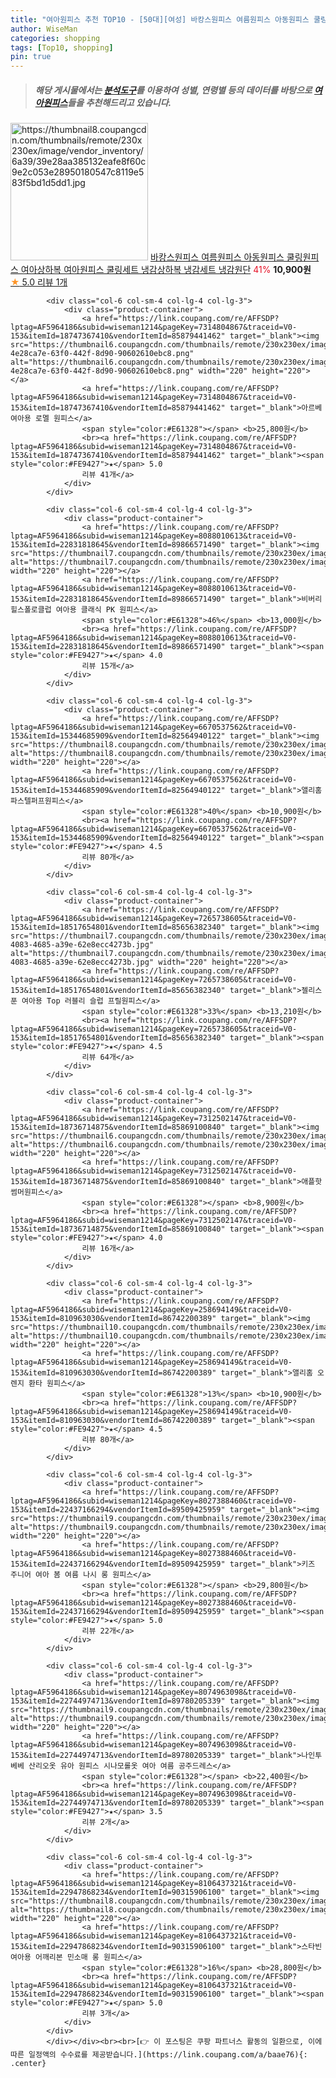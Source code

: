 ```yaml
---
title: "여아원피스 추천 TOP10 - [50대][여성] 바캉스원피스 여름원피스 아동원피스 쿨링원피스 여아상하복 여아원피스 쿨링세트 냉감상하복 냉감세트 냉감원단"
author: WiseMan
categories: shopping
tags: [Top10, shopping]
pin: true
---
```


> ##### 해당 게시물에서는 [**분석도구**](https://itemscout.io/)를 이용하여 **성별**, **연령별** 등의 데이터를 바탕으로 [**여아원피스**](https://link.coupang.com/a/baae76)들을 추천해드리고 있습니다.
<div class="container"><div class="row">
            <div class="col-6 col-sm-4 col-lg-4 col-lg-3">
                <div class="product-container">
                    <a href="https://link.coupang.com/re/AFFSDP?lptag=AF5964186&subid=wiseman1214&pageKey=8261280843&traceid=V0-153&itemId=23799246784&vendorItemId=90823186768" target="_blank"><img src="https://thumbnail8.coupangcdn.com/thumbnails/remote/230x230ex/image/vendor_inventory/6a39/39e28aa385132eafe8f60c9e2c053e28950180547c8119e583f5bd1d5dd1.jpg" alt="https://thumbnail8.coupangcdn.com/thumbnails/remote/230x230ex/image/vendor_inventory/6a39/39e28aa385132eafe8f60c9e2c053e28950180547c8119e583f5bd1d5dd1.jpg" width="220" height="220"></a>
                    <a href="https://link.coupang.com/re/AFFSDP?lptag=AF5964186&subid=wiseman1214&pageKey=8261280843&traceid=V0-153&itemId=23799246784&vendorItemId=90823186768" target="_blank">바캉스원피스 여름원피스 아동원피스 쿨링원피스 여아상하복 여아원피스 쿨링세트 냉감상하복 냉감세트 냉감원단</a>
                    <span style="color:#E61328">41%</span> <b>10,900원</b>
                    <br><a href="https://link.coupang.com/re/AFFSDP?lptag=AF5964186&subid=wiseman1214&pageKey=8261280843&traceid=V0-153&itemId=23799246784&vendorItemId=90823186768" target="_blank"><span style="color:#FE9427">★</span> 5.0
                    리뷰 1개</a>
                </div>
            </div>
            
            <div class="col-6 col-sm-4 col-lg-4 col-lg-3">
                <div class="product-container">
                    <a href="https://link.coupang.com/re/AFFSDP?lptag=AF5964186&subid=wiseman1214&pageKey=7314804867&traceid=V0-153&itemId=18747367410&vendorItemId=85879441462" target="_blank"><img src="https://thumbnail6.coupangcdn.com/thumbnails/remote/230x230ex/image/retail/images/2294045646588068-4e28ca7e-63f0-442f-8d90-90602610ebc8.png" alt="https://thumbnail6.coupangcdn.com/thumbnails/remote/230x230ex/image/retail/images/2294045646588068-4e28ca7e-63f0-442f-8d90-90602610ebc8.png" width="220" height="220"></a>
                    <a href="https://link.coupang.com/re/AFFSDP?lptag=AF5964186&subid=wiseman1214&pageKey=7314804867&traceid=V0-153&itemId=18747367410&vendorItemId=85879441462" target="_blank">아르베 여아용 로멜 원피스</a>
                    <span style="color:#E61328"></span> <b>25,800원</b>
                    <br><a href="https://link.coupang.com/re/AFFSDP?lptag=AF5964186&subid=wiseman1214&pageKey=7314804867&traceid=V0-153&itemId=18747367410&vendorItemId=85879441462" target="_blank"><span style="color:#FE9427">★</span> 5.0
                    리뷰 41개</a>
                </div>
            </div>
            
            <div class="col-6 col-sm-4 col-lg-4 col-lg-3">
                <div class="product-container">
                    <a href="https://link.coupang.com/re/AFFSDP?lptag=AF5964186&subid=wiseman1214&pageKey=8088010613&traceid=V0-153&itemId=22831818645&vendorItemId=89866571490" target="_blank"><img src="https://thumbnail7.coupangcdn.com/thumbnails/remote/230x230ex/image/rs_quotation_api/cyt4owye/6d621e0627ed4114bda3029bc8b79639.jpg" alt="https://thumbnail7.coupangcdn.com/thumbnails/remote/230x230ex/image/rs_quotation_api/cyt4owye/6d621e0627ed4114bda3029bc8b79639.jpg" width="220" height="220"></a>
                    <a href="https://link.coupang.com/re/AFFSDP?lptag=AF5964186&subid=wiseman1214&pageKey=8088010613&traceid=V0-153&itemId=22831818645&vendorItemId=89866571490" target="_blank">비버리힐스폴로클럽 여아용 클래식 PK 원피스</a>
                    <span style="color:#E61328">46%</span> <b>13,000원</b>
                    <br><a href="https://link.coupang.com/re/AFFSDP?lptag=AF5964186&subid=wiseman1214&pageKey=8088010613&traceid=V0-153&itemId=22831818645&vendorItemId=89866571490" target="_blank"><span style="color:#FE9427">★</span> 4.0
                    리뷰 15개</a>
                </div>
            </div>
            
            <div class="col-6 col-sm-4 col-lg-4 col-lg-3">
                <div class="product-container">
                    <a href="https://link.coupang.com/re/AFFSDP?lptag=AF5964186&subid=wiseman1214&pageKey=6670537562&traceid=V0-153&itemId=15344685909&vendorItemId=82564940122" target="_blank"><img src="https://thumbnail8.coupangcdn.com/thumbnails/remote/230x230ex/image/vendor_inventory/f382/f7476f5a9457c0e5a172888cbabc86d17a2f4df50bfd1ba8030aaa6652f6.jpg" alt="https://thumbnail8.coupangcdn.com/thumbnails/remote/230x230ex/image/vendor_inventory/f382/f7476f5a9457c0e5a172888cbabc86d17a2f4df50bfd1ba8030aaa6652f6.jpg" width="220" height="220"></a>
                    <a href="https://link.coupang.com/re/AFFSDP?lptag=AF5964186&subid=wiseman1214&pageKey=6670537562&traceid=V0-153&itemId=15344685909&vendorItemId=82564940122" target="_blank">앨리홈 파스텔퍼프원피스</a>
                    <span style="color:#E61328">40%</span> <b>10,900원</b>
                    <br><a href="https://link.coupang.com/re/AFFSDP?lptag=AF5964186&subid=wiseman1214&pageKey=6670537562&traceid=V0-153&itemId=15344685909&vendorItemId=82564940122" target="_blank"><span style="color:#FE9427">★</span> 4.5
                    리뷰 80개</a>
                </div>
            </div>
            
            <div class="col-6 col-sm-4 col-lg-4 col-lg-3">
                <div class="product-container">
                    <a href="https://link.coupang.com/re/AFFSDP?lptag=AF5964186&subid=wiseman1214&pageKey=7265738605&traceid=V0-153&itemId=18517654801&vendorItemId=85656382340" target="_blank"><img src="https://thumbnail7.coupangcdn.com/thumbnails/remote/230x230ex/image/retail/images/2023/04/13/13/8/5307dd19-4083-4685-a39e-62e8ecc4273b.jpg" alt="https://thumbnail7.coupangcdn.com/thumbnails/remote/230x230ex/image/retail/images/2023/04/13/13/8/5307dd19-4083-4685-a39e-62e8ecc4273b.jpg" width="220" height="220"></a>
                    <a href="https://link.coupang.com/re/AFFSDP?lptag=AF5964186&subid=wiseman1214&pageKey=7265738605&traceid=V0-153&itemId=18517654801&vendorItemId=85656382340" target="_blank">젤리스푼 여아용 Top 러블리 슬럽 프릴원피스</a>
                    <span style="color:#E61328">33%</span> <b>13,210원</b>
                    <br><a href="https://link.coupang.com/re/AFFSDP?lptag=AF5964186&subid=wiseman1214&pageKey=7265738605&traceid=V0-153&itemId=18517654801&vendorItemId=85656382340" target="_blank"><span style="color:#FE9427">★</span> 4.5
                    리뷰 64개</a>
                </div>
            </div>
            
            <div class="col-6 col-sm-4 col-lg-4 col-lg-3">
                <div class="product-container">
                    <a href="https://link.coupang.com/re/AFFSDP?lptag=AF5964186&subid=wiseman1214&pageKey=7312502147&traceid=V0-153&itemId=18736714875&vendorItemId=85869100840" target="_blank"><img src="https://thumbnail6.coupangcdn.com/thumbnails/remote/230x230ex/image/vendor_inventory/818f/b1328513cedeee8252c5d47fbd2056ac281d5875a256e4da784113d7b1cc.jpg" alt="https://thumbnail6.coupangcdn.com/thumbnails/remote/230x230ex/image/vendor_inventory/818f/b1328513cedeee8252c5d47fbd2056ac281d5875a256e4da784113d7b1cc.jpg" width="220" height="220"></a>
                    <a href="https://link.coupang.com/re/AFFSDP?lptag=AF5964186&subid=wiseman1214&pageKey=7312502147&traceid=V0-153&itemId=18736714875&vendorItemId=85869100840" target="_blank">애플핫썸머원피스</a>
                    <span style="color:#E61328"></span> <b>8,900원</b>
                    <br><a href="https://link.coupang.com/re/AFFSDP?lptag=AF5964186&subid=wiseman1214&pageKey=7312502147&traceid=V0-153&itemId=18736714875&vendorItemId=85869100840" target="_blank"><span style="color:#FE9427">★</span> 4.0
                    리뷰 16개</a>
                </div>
            </div>
            
            <div class="col-6 col-sm-4 col-lg-4 col-lg-3">
                <div class="product-container">
                    <a href="https://link.coupang.com/re/AFFSDP?lptag=AF5964186&subid=wiseman1214&pageKey=258694149&traceid=V0-153&itemId=810963030&vendorItemId=86742200389" target="_blank"><img src="https://thumbnail10.coupangcdn.com/thumbnails/remote/230x230ex/image/vendor_inventory/138a/9600aeccfa2a81f8719f5eb406dcd34a58f6d6890a0471459dd5ec97f14a.jpg" alt="https://thumbnail10.coupangcdn.com/thumbnails/remote/230x230ex/image/vendor_inventory/138a/9600aeccfa2a81f8719f5eb406dcd34a58f6d6890a0471459dd5ec97f14a.jpg" width="220" height="220"></a>
                    <a href="https://link.coupang.com/re/AFFSDP?lptag=AF5964186&subid=wiseman1214&pageKey=258694149&traceid=V0-153&itemId=810963030&vendorItemId=86742200389" target="_blank">앨리홈 오렌지 환타 원피스</a>
                    <span style="color:#E61328">13%</span> <b>10,900원</b>
                    <br><a href="https://link.coupang.com/re/AFFSDP?lptag=AF5964186&subid=wiseman1214&pageKey=258694149&traceid=V0-153&itemId=810963030&vendorItemId=86742200389" target="_blank"><span style="color:#FE9427">★</span> 4.5
                    리뷰 80개</a>
                </div>
            </div>
            
            <div class="col-6 col-sm-4 col-lg-4 col-lg-3">
                <div class="product-container">
                    <a href="https://link.coupang.com/re/AFFSDP?lptag=AF5964186&subid=wiseman1214&pageKey=8027388460&traceid=V0-153&itemId=22437166294&vendorItemId=89509425959" target="_blank"><img src="https://thumbnail9.coupangcdn.com/thumbnails/remote/230x230ex/image/vendor_inventory/2db3/d3dc754fc819092ef47cd3a3180cea60b3a8b1177af110713cd20a95ef34.jpg" alt="https://thumbnail9.coupangcdn.com/thumbnails/remote/230x230ex/image/vendor_inventory/2db3/d3dc754fc819092ef47cd3a3180cea60b3a8b1177af110713cd20a95ef34.jpg" width="220" height="220"></a>
                    <a href="https://link.coupang.com/re/AFFSDP?lptag=AF5964186&subid=wiseman1214&pageKey=8027388460&traceid=V0-153&itemId=22437166294&vendorItemId=89509425959" target="_blank">키즈 주니어 여아 봄 여름 나시 롱 원피스</a>
                    <span style="color:#E61328"></span> <b>29,800원</b>
                    <br><a href="https://link.coupang.com/re/AFFSDP?lptag=AF5964186&subid=wiseman1214&pageKey=8027388460&traceid=V0-153&itemId=22437166294&vendorItemId=89509425959" target="_blank"><span style="color:#FE9427">★</span> 5.0
                    리뷰 22개</a>
                </div>
            </div>
            
            <div class="col-6 col-sm-4 col-lg-4 col-lg-3">
                <div class="product-container">
                    <a href="https://link.coupang.com/re/AFFSDP?lptag=AF5964186&subid=wiseman1214&pageKey=8074963098&traceid=V0-153&itemId=22744974713&vendorItemId=89780205339" target="_blank"><img src="https://thumbnail9.coupangcdn.com/thumbnails/remote/230x230ex/image/vendor_inventory/04b9/a4bf0f6236ed4a0741623128c062976c048d05fe174f3ad93f08d82f922d.jpg" alt="https://thumbnail9.coupangcdn.com/thumbnails/remote/230x230ex/image/vendor_inventory/04b9/a4bf0f6236ed4a0741623128c062976c048d05fe174f3ad93f08d82f922d.jpg" width="220" height="220"></a>
                    <a href="https://link.coupang.com/re/AFFSDP?lptag=AF5964186&subid=wiseman1214&pageKey=8074963098&traceid=V0-153&itemId=22744974713&vendorItemId=89780205339" target="_blank">나인투베베 산리오옷 유아 원피스 시나모롤옷 여아 여름 공주드레스</a>
                    <span style="color:#E61328"></span> <b>22,400원</b>
                    <br><a href="https://link.coupang.com/re/AFFSDP?lptag=AF5964186&subid=wiseman1214&pageKey=8074963098&traceid=V0-153&itemId=22744974713&vendorItemId=89780205339" target="_blank"><span style="color:#FE9427">★</span> 3.5
                    리뷰 2개</a>
                </div>
            </div>
            
            <div class="col-6 col-sm-4 col-lg-4 col-lg-3">
                <div class="product-container">
                    <a href="https://link.coupang.com/re/AFFSDP?lptag=AF5964186&subid=wiseman1214&pageKey=8106437321&traceid=V0-153&itemId=22947868234&vendorItemId=90315906100" target="_blank"><img src="https://thumbnail8.coupangcdn.com/thumbnails/remote/230x230ex/image/vendor_inventory/4c5a/3552623f1d1b57947015d6f2e8befde83143eac1671a204559c3debed3e4.jpg" alt="https://thumbnail8.coupangcdn.com/thumbnails/remote/230x230ex/image/vendor_inventory/4c5a/3552623f1d1b57947015d6f2e8befde83143eac1671a204559c3debed3e4.jpg" width="220" height="220"></a>
                    <a href="https://link.coupang.com/re/AFFSDP?lptag=AF5964186&subid=wiseman1214&pageKey=8106437321&traceid=V0-153&itemId=22947868234&vendorItemId=90315906100" target="_blank">스타빈 여아용 어깨리본 민소매 롱 원피스</a>
                    <span style="color:#E61328">16%</span> <b>28,800원</b>
                    <br><a href="https://link.coupang.com/re/AFFSDP?lptag=AF5964186&subid=wiseman1214&pageKey=8106437321&traceid=V0-153&itemId=22947868234&vendorItemId=90315906100" target="_blank"><span style="color:#FE9427">★</span> 5.0
                    리뷰 3개</a>
                </div>
            </div>
            </div></div><br><br>[👉 이 포스팅은 쿠팡 파트너스 활동의 일환으로, 이에 따른 일정액의 수수료를 제공받습니다.](https://link.coupang.com/a/baae76){: .center}